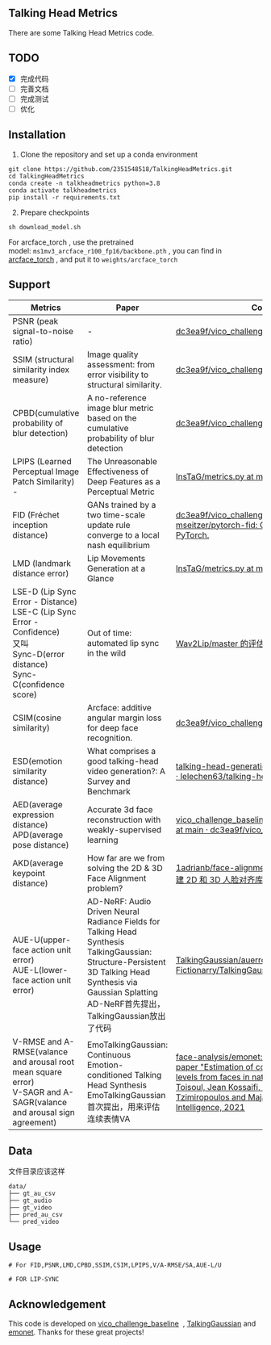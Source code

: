 
## **Talking Head Metrics**

There are some Talking Head Metrics code.
## TODO

- [x] 完成代码
- [ ] 完善文档
- [ ] 完成测试
- [ ] 优化

## Installation

1. Clone the repository and set up a conda environment

```
git clone https://github.com/2351548518/TalkingHeadMetrics.git
cd TalkingHeadMetrics
conda create -n talkheadmetrics python=3.8
conda activate talkheadmetrics
pip install -r requirements.txt
```

2. Prepare checkpoints

```
sh download_model.sh
```

For arcface_torch , use the pretrained model: `ms1mv3_arcface_r100_fp16/backbone.pth` , you can find in [arcface_torch](https://github.com/deepinsight/insightface/tree/master/recognition/arcface_torch) , and put it to `weights/arcface_torch`
## Support

| Metrics                                                                                                                               | Paper                                                                                                                                                                                                  | Code Source                                                                                                                                                                                                                                                                                                                | Support      |
| ------------------------------------------------------------------------------------------------------------------------------------- | ------------------------------------------------------------------------------------------------------------------------------------------------------------------------------------------------------ | -------------------------------------------------------------------------------------------------------------------------------------------------------------------------------------------------------------------------------------------------------------------------------------------------------------------------- | ------------ |
| PSNR (peak signal-to-noise ratio)                                                                                                     | -                                                                                                                                                                                                      | [dc3ea9f/vico_challenge_baseline](https://github.com/dc3ea9f/vico_challenge_baseline)                                                                                                                                                                                                                                      | $\checkmark$ |
| SSIM (structural similarity index measure)                                                                                            | Image quality assessment: from error visibility to structural similarity.                                                                                                                              | [dc3ea9f/vico_challenge_baseline](https://github.com/dc3ea9f/vico_challenge_baseline)                                                                                                                                                                                                                                      | $\checkmark$ |
| CPBD(cumulative probability of blur detection)                                                                                        | A no-reference image blur metric based on the cumulative probability of blur detection                                                                                                                 | [dc3ea9f/vico_challenge_baseline](https://github.com/dc3ea9f/vico_challenge_baseline)                                                                                                                                                                                                                                      | $\checkmark$ |
| LPIPS (Learned Perceptual Image Patch Similarity) -                                                                                   | The Unreasonable Effectiveness of Deep Features as a Perceptual Metric                                                                                                                                 | [InsTaG/metrics.py at main · Fictionarry/InsTaG](https://github.com/Fictionarry/InsTaG/blob/main/metrics.py)                                                                                                                                                                                                               | $\checkmark$ |
| FID (Fréchet inception distance)                                                                                                      | GANs trained by a two time-scale update rule converge to a local nash equilibrium                                                                                                                      | [dc3ea9f/vico_challenge_baseline](https://github.com/dc3ea9f/vico_challenge_baseline) <br>[mseitzer/pytorch-fid: Compute FID scores with PyTorch.](https://github.com/mseitzer/pytorch-fid)                                                                                                                                | $\checkmark$ |
| LMD (landmark distance error)                                                                                                         | Lip Movements Generation at a Glance                                                                                                                                                                   | [InsTaG/metrics.py at main · Fictionarry/InsTaG](https://github.com/Fictionarry/InsTaG/blob/main/metrics.py)                                                                                                                                                                                                               | $\checkmark$ |
| LSE-D (Lip Sync Error - Distance)<br>LSE-C (Lip Sync Error - Confidence)<br>又叫<br>Sync-D(error distance) <br>Sync-C(confidence score) | Out of time: automated lip sync in the wild                                                                                                                                                            | [Wav2Lip/master 的评估 ·鲁德拉巴/Wav2Lip](https://github.com/Rudrabha/Wav2Lip/tree/master/evaluation)                                                                                                                                                                                                                             | $\checkmark$ |
| CSIM(cosine similarity)                                                                                                               | Arcface: additive angular margin loss for deep face recognition.                                                                                                                                       | [dc3ea9f/vico_challenge_baseline](https://github.com/dc3ea9f/vico_challenge_baseline)                                                                                                                                                                                                                                      | $\checkmark$ |
| ESD(emotion similarity distance)                                                                                                      | What comprises a good talking-head video generation?: A Survey and Benchmark                                                                                                                           | [talking-head-generation-survey/baseline at master · lelechen63/talking-head-generation-survey](https://github.com/lelechen63/talking-head-generation-survey/tree/master/baseline)                                                                                                                                         | $\times$     |
| AED(average expression distance)<br>APD(average pose distance)                                                                        | Accurate 3d face reconstruction with weakly-supervised learning                                                                                                                                        | [vico_challenge_baseline/Deep3DFaceRecon_pytorch at main · dc3ea9f/vico_challenge_baseline](https://github.com/dc3ea9f/vico_challenge_baseline/tree/main/Deep3DFaceRecon_pytorch)                                                                                                                                          | $\times$     |
| AKD(average keypoint distance)                                                                                                        | How far are we from solving the 2D & 3D Face Alignment problem?                                                                                                                                        | [1adrianb/face-alignment： ：fire： 使用 pytorch 构建 2D 和 3D 人脸对齐库](https://github.com/1adrianb/face-alignment)                                                                                                                                                                                                                  | $\times$     |
| AUE-U(upper-face action unit error)<br>AUE-L(lower-face action unit error)                                                            | AD-NeRF: Audio Driven Neural Radiance Fields for Talking Head Synthesis<br>TalkingGaussian: Structure-Persistent 3D Talking  Head Synthesis via Gaussian Splatting<br>AD-NeRF首先提出，TalkingGaussian放出了代码 | [TalkingGaussian/auerror.py at main · Fictionarry/TalkingGaussian](https://github.com/Fictionarry/TalkingGaussian/blob/main/auerror.py)                                                                                                                                                                                    | $\checkmark$ |
| V-RMSE and A-RMSE(valance and arousal root mean square error)<br>V-SAGR and A-SAGR(valance and arousal sign agreement)                | EmoTalkingGaussian: Continuous Emotion-conditioned Talking Head Synthesis<br>EmoTalkingGaussian首次提出，用来评估连续表情VA                                                                                         | [face-analysis/emonet: Official implementation of the paper "Estimation of continuous valence and arousal levels from faces in naturalistic conditions", Antoine Toisoul, Jean Kossaifi, Adrian Bulat, Georgios Tzimiropoulos and Maja Pantic, Nature Machine Intelligence, 2021](https://github.com/face-analysis/emonet) | $\checkmark$ |

## Data

文件目录应该这样

```
data/
├── gt_au_csv
├── gt_audio
├── gt_video
├── pred_au_csv
└── pred_video
```
## Usage

```
# For FID,PSNR,LMD,CPBD,SSIM,CSIM,LPIPS,V/A-RMSE/SA,AUE-L/U

# FOR LIP-SYNC

```
## Acknowledgement

This code is developed on [vico_challenge_baseline](https://github.com/dc3ea9f/vico_challenge_baseline)  , [TalkingGaussian](https://github.com/Fictionarry/TalkingGaussian) and [emonet](https://github.com/face-analysis/emonet). Thanks for these great projects!